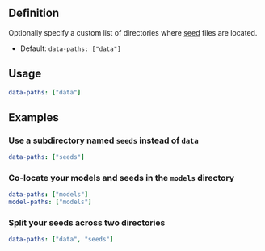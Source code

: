 ## Definition
Optionally specify a custom list of directories where [seed](docs/building-a-dbt-project.md) files are located.

* Default: `data-paths: ["data"]`

## Usage
<File name='dbt_project.yml'>

```yml
data-paths: ["data"]
```

</File>

## Examples
### Use a subdirectory named `seeds` instead of `data`

<File name='dbt_project.yml'>

```yml
data-paths: ["seeds"]
```

</File>

### Co-locate your models and seeds in the `models` directory

<File name='dbt_project.yml'>

```yml
data-paths: ["models"]
model-paths: ["models"]
```

</File>

### Split your seeds across two directories
<File name='dbt_project.yml'>

```yml
data-paths: ["data", "seeds"]
```

</File>
